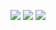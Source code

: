![](http://github-profile-summary-cards.vercel.app/api/cards/profile-details?username=maedakatoo&theme=default)
![](https://github-readme-stats.vercel.app/api?username=maedakatoo&show_icons=true&theme=buefy&icon_color=bd96dc)
![](https://github-readme-stats.vercel.app/api/top-langs/?username=maedakatoo&layout=compact)
